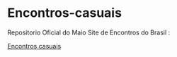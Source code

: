 # Encontros-casuais
Repositorio Oficial do Maio Site de Encontros do Brasil : 

<a href="https://www.namorocasual.com/" rel="follow">Encontros casuais</a>
